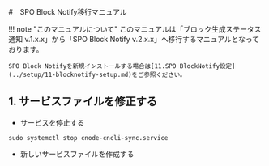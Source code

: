 #　SPO Block Notify移行マニュアル

!!! note "このマニュアルについて"
    このマニュアルは「ブロック生成ステータス通知 v.1.x.x」から「SPO Block Notify v.2.x.x」へ移行するマニュアルとなっております。

    SPO Block Notifyを新規インストールする場合は[11.SPO BlockNotify設定](../setup/11-blocknotify-setup.md)をご参照ください。

## 1. サービスファイルを修正する

* サービスを停止する
```
sudo systemctl stop cnode-cncli-sync.service
```

* 新しいサービスファイルを作成する

